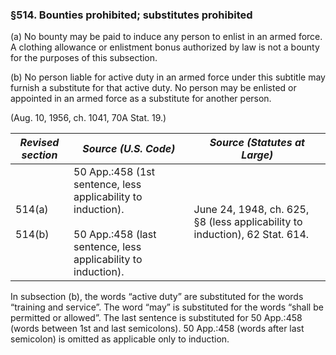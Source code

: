 ### §514. Bounties prohibited; substitutes prohibited ###

(a) No bounty may be paid to induce any person to enlist in an armed force. A clothing allowance or enlistment bonus authorized by law is not a bounty for the purposes of this subsection.

(b) No person liable for active duty in an armed force under this subtitle may furnish a substitute for that active duty. No person may be enlisted or appointed in an armed force as a substitute for another person.

(Aug. 10, 1956, ch. 1041, 70A Stat. 19.)

|  *Revised section*   |                                                       *Source (U.S. Code)*                                                        |                       *Source (Statutes at Large)*                        |
|----------------------|-----------------------------------------------------------------------------------------------------------------------------------|---------------------------------------------------------------------------|
|514(a)<br/><br/>514(b)|50 App.:458 (1st sentence, less applicability to induction).<br/><br/>50 App.:458 (last sentence, less applicability to induction).|June 24, 1948, ch. 625, §8 (less applicability to induction), 62 Stat. 614.|

In subsection (b), the words “active duty” are substituted for the words “training and service”. The word “may” is substituted for the words “shall be permitted or allowed”. The last sentence is substituted for 50 App.:458 (words between 1st and last semicolons). 50 App.:458 (words after last semicolon) is omitted as applicable only to induction.